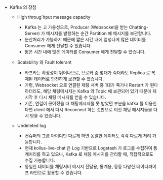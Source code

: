 - Kafka 의 장점

    - High throug`hput message capacity
        - Kafka 는 고 가용성으로, Producer (Websocket을 받는 Chatting-Server) 가 메시지를 발행하는 순간 Partition 에 메시지를 보관합니다.
        - 분산처리가 가능하기 때문에 짧은 시간 내에 엄청나게 많은 데이터를 Consumer 에게 전달할 수 있습니다.
        - 짧은 시간 내에 많은 데이터를 Consumer 에게 전달할 수 있습니다.
  
    - Scalability 와 Fault tolerant
        - 카프카는 확장성이 뛰어나므로, 브로커 중 몇대가 죽더라도 Replica 로 복제된 데이터로 안전하게 보관할 수 있습니다.
        - 가령, Websocket 으로 연결된 채팅 서버 중 1대가 죽거나 Restart 가 된다 하더라도, 해당 채팅메시지는 Kafka 의 Topic 에 보관되어 있기 때문에 재시작 후 다시 채팅 메시지를 받을 수 있습니다.
        - 기존, 연결이 끊어졌을 때 채팅메시지를 못 받았던 부분을 kafka 를 이용한다면 client 에서 다시 Reconnect 하는 것만으로 이전 채팅 메시지들을 다시 받을 수 있습니다.
  
    - Undeleted log
        - 컨슈머의 그룹 아이디만 다르게 하면 동일한 데이터도 각각 다르게 처리 가능합니다.
        - 현재 kollus-live-chat 은 Log 기반으로 Logstash 가 로그를 수집하여 통계처리를 하고 있으나, Kafka 로 채팅 메시지를 관리할 때, 직접적으로도 수집 가능합니다.
        - 동일한 데이터를 채팅서버 메시지 전달용, 통계용, 등등 다양한 데이터파이프 라인으로 활용할 수 있습니다.